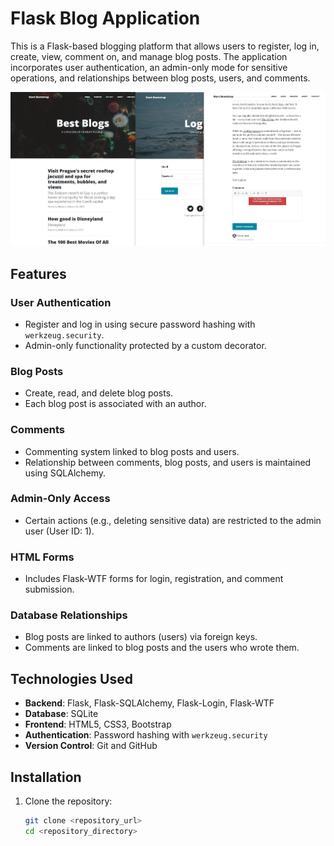 # Flask Blog Application

This is a Flask-based blogging platform that allows users to register, log in, create, view, comment on, and manage blog posts. The application incorporates user authentication, an admin-only mode for sensitive operations, and relationships between blog posts, users, and comments.

<p style="text-align: center;">
  <img src="./preview/preview.jpg" alt="Description" width="1000">
</p>

## Features

### User Authentication
- Register and log in using secure password hashing with `werkzeug.security`.
- Admin-only functionality protected by a custom decorator.

### Blog Posts
- Create, read, and delete blog posts.
- Each blog post is associated with an author.

### Comments
- Commenting system linked to blog posts and users.
- Relationship between comments, blog posts, and users is maintained using SQLAlchemy.

### Admin-Only Access
- Certain actions (e.g., deleting sensitive data) are restricted to the admin user (User ID: 1).

### HTML Forms
- Includes Flask-WTF forms for login, registration, and comment submission.

### Database Relationships
- Blog posts are linked to authors (users) via foreign keys.
- Comments are linked to blog posts and the users who wrote them.

## Technologies Used

- **Backend**: Flask, Flask-SQLAlchemy, Flask-Login, Flask-WTF
- **Database**: SQLite
- **Frontend**: HTML5, CSS3, Bootstrap
- **Authentication**: Password hashing with `werkzeug.security`
- **Version Control**: Git and GitHub

## Installation

1. Clone the repository:
   ```bash
   git clone <repository_url>
   cd <repository_directory>
